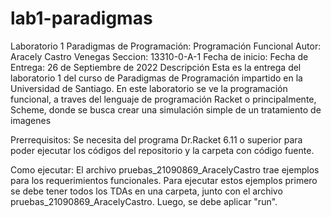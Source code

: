 # lab1-paradigmas

Laboratorio 1 Paradigmas de Programación: Programación Funcional
Autor: Aracely Castro Venegas
Seccion: 13310-0-A-1
Fecha de inicio: 
Fecha de Entrega: 26 de Septiembre de 2022
Descripción
Esta es la entrega del laboratorio 1 del curso de Paradigmas de Programación 
impartido en la Universidad de Santiago. En este laboratorio se ve la programación 
funcional, a traves del lenguaje de programación Racket o principalmente, Scheme, donde 
se busca crear una simulación simple de un tratamiento de imagenes

Prerrequisitos:
Se necesita del programa Dr.Racket 6.11 o superior para poder ejecutar los códigos 
del repositorio y la carpeta con código fuente.

Como ejecutar:
El archivo pruebas_21090869_AracelyCastro trae ejemplos para los requerimientos funcionales. Para ejecutar 
estos ejemplos primero se debe tener todos los TDAs en una carpeta, junto con el archivo pruebas_21090869_AracelyCastro. Luego, se 
debe aplicar "run".